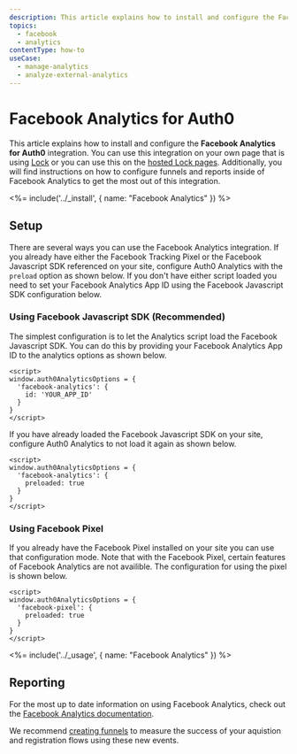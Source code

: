 ```yaml
---
description: This article explains how to install and configure the Facebook Analytics for Auth0 integration.
topics:
  - facebook
  - analytics
contentType: how-to
useCase:
  - manage-analytics
  - analyze-external-analytics
---
```

# Facebook Analytics for Auth0

This article explains how to install and configure the **Facebook Analytics for Auth0** integration. You can use this integration on your own page that is using [Lock](/libraries/lock) or you can use this on the [hosted Lock pages](/hosted-pages/login). Additionally, you will find instructions on how to configure funnels and reports inside of Facebook Analytics to get the most out of this integration.

<%= include('../_install', { name: "Facebook Analytics" }) %>

## Setup

There are several ways you can use the Facebook Analytics integration. If you already have either the Facebook Tracking Pixel or the Facebook Javascript SDK referenced on your site, configure Auth0 Analytics with the `preload` option as shown below. If you don't have either script loaded you need to set your Facebook Analytics App ID using the Facebook Javascript SDK configuration below.

### Using Facebook Javascript SDK (Recommended)

The simplest configuration is to let the Analytics script load the Facebook Javascript SDK. You can do this by providing your Facebook Analytics App ID to the analytics options as shown below.

```
<script>
window.auth0AnalyticsOptions = {
  'facebook-analytics': {
    id: 'YOUR_APP_ID'
  }
}
</script>
```

If you have already loaded the Facebook Javascript SDK on your site, configure Auth0 Analytics to not load it again as shown below.

```
<script>
window.auth0AnalyticsOptions = {
  'facebook-analytics': {
    preloaded: true
  }
}
</script>
```

### Using Facebook Pixel

If you already have the Facebook Pixel installed on your site you can use that configuration mode. Note that with the Facebook Pixel, certain features of Facebook Analytics are not availible. The configuration for using the pixel is shown below.

```
<script>
window.auth0AnalyticsOptions = {
  'facebook-pixel': {
    preloaded: true
  }
}
</script>
```

<%= include('../_usage', { name: "Facebook Analytics" }) %>

## Reporting

For the most up to date information on using Facebook Analytics, check out the [Facebook Analytics documentation](https://www.facebook.com/help/analytics/1710582659188030).

We recommend [creating funnels](https://www.facebook.com/help/analytics/935921203105136) to measure the success of your aquistion and registration flows using these new events.
